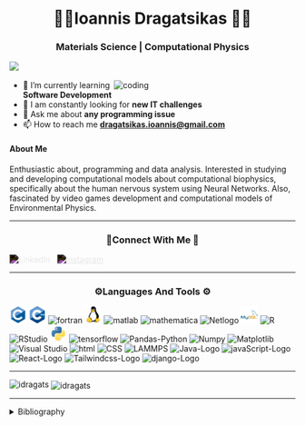 <h1 align="center"> 👨‍💻Ioannis Dragatsikas 👨‍💻 </h1>
<h3 align="center"> Materials Science | Computational Physics</h3>

![](https://komarev.com/ghpvc/?username=idragats&color=blue)

<img align="right" width="320"  src="https://media2.giphy.com/media/v1.Y2lkPTc5MGI3NjExOGE4ZDRjMGE5M2NhZDZhYTgzMThiNTlhOTZkZmY1MWZiZTI1YzAwOCZjdD1n/qgQUggAC3Pfv687qPC/giphy.gif" alt="coding"> 

- 🌱 I’m currently learning **Software Development**  
- 👯 I am constantly looking for **new IT challenges**
- 💬 Ask me about **any programming issue**
- 📫 How to reach me **dragatsikas.ioannis@gmail.com**

<h4 align="left">About Me</h4>
<p>Enthusiastic about, programming and data analysis. Interested in studying and developing computational models about computational biophysics, specifically about the human nervous system using Neural Networks. 
Also, fascinated by video games development and  computational models of Environmental Physics.</p>


<hr>

<h3 align="center"> 📠Connect With Me 📠</h3>

<p align="left" style="filter: invert(1);>
<a href="https://linkedin.com/in/ioannis-dragatsikas" target="_blank" rel="noreferrer"> <img width="auto" height="30"  src="https://lh3.googleusercontent.com/pw/ABLVV86MXdGbTOHJa5X0H_E8BqlNeo8OjVNOpRT593zcxJjQS3CUqbxOTbCfZo2u7WScur8fR-d_90-OdIVR_u2PJtrT-0hjcUWzo4zoJyzKxnN-8zoTfAWojLYiDmsWq0V4vhRYJJA9QgDLOTuZ7wWBa14=w291-h79-s-no-gm?authuser=0" alt="LinkedIn"></a>&nbsp;&nbsp
<a  href="https://www.instagram.com/_ioannis_d_/" target="_blank" rel="noreferrer"> <img  width="30" height="30"  src="https://upload.wikimedia.org/wikipedia/commons/a/a5/Instagram_icon.png" alt="Instagram" ></a>


</p>
<hr>

<h3 align="center">⚙️Languages And Tools ⚙️</h3> 
<p align="left" > 
<!--<a href="https://www.cprogramming.com/" target="_blank" rel="noreferrer"> --><img width="30" height="30" src="https://raw.githubusercontent.com/devicons/devicon/master/icons/c/c-original.svg" alt="c" >                                      																</a>    
<!--<a href="https://www.w3schools.com/cpp/" target="_blank" rel="noreferrer"> --> <img width="30" height="30" src="https://raw.githubusercontent.com/devicons/devicon/master/icons/cplusplus/cplusplus-original.svg" alt="cplusplus" >             															</a>    
<!--<a href="https://fortran-lang.org/en/" target="_blank" rel="noreferrer">--> <img width="30" height="30" src="https://upload.wikimedia.org/wikipedia/commons/b/b8/Fortran_logo.svg" alt="fortran" >                                             																</a>   
<!--<a href="https://www.linux.org/" target="_blank" rel="noreferrer">--> <img width="30" height="30" src="https://raw.githubusercontent.com/devicons/devicon/master/icons/linux/linux-original.svg" alt="linux" >                                 																</a>    
<!--<a href="https://www.mathworks.com/" target="_blank" rel="noreferrer">--> <img width="30" height="30" src="https://upload.wikimedia.org/wikipedia/commons/2/21/Matlab_Logo.png" alt="matlab" >                                                 																</a>    
<!--<a href="https://www.wolfram.com/mathematica/" target="_blank" rel="noreferrer">--> <img width="30" height="30" src="http://www.wolfram.com/common/framework/img/spikey.en.png" alt="mathematica" >                                            																</a>    
<!--<a href="https://ccl.northwestern.edu/netlogo/" target="_blank" rel="noreferrer">--> <img width="30" height="30" src="http://netlogoweb.org/assets/images/desktopicon.png" alt="Netlogo" >                                                     																</a>    
<!--<a href="https://www.mysql.com/" target="_blank" rel="noreferrer">--> <img width="30" height="30" src="https://raw.githubusercontent.com/devicons/devicon/master/icons/mysql/mysql-original-wordmark.svg" alt="mysql" >                        																</a>   
<!--<a href="https://www.r-project.org/" target="_blank" rel="noreferrer">--> <img width="30" height="30" src="https://user-images.githubusercontent.com/33158051/103333492-1d992100-4a3c-11eb-8cd4-e83cb2c44895.png" alt="R" >                   																</a>    
<!--<a href="https://support--rstudio-com.netlify.app/" target="_blank" rel="noreferrer">--> <img width="30" height="30" src="https://user-images.githubusercontent.com/4233458/29749526-6e7cc994-8b2e-11e7-8c6c-dc1fe28e6ad6.png" alt="RStudio" > 																</a>   
<!--<a href="https://www.python.org" target="_blank" rel="noreferrer">--> <img width="30" height="30" src="https://raw.githubusercontent.com/devicons/devicon/master/icons/python/python-original.svg" alt="python" >                              																</a>    
<!--<a href="https://www.tensorflow.org" target="_blank" rel="noreferrer">--> <img width="30" height="30" src="https://www.vectorlogo.zone/logos/tensorflow/tensorflow-icon.svg" alt="tensorflow" >                                                																</a>    
<!--<a href="https://pandas.pydata.org/" target=" _blank" rel="noreferrer">--> <img width="30" height="30" src="https://pandas.pydata.org/static/img/pandas_mark.svg" alt="Pandas-Python" >                                                        																</a>   
<!--<a href="https://numpy.org/" target=" _blank" rel="noreferrer">--> <img width="30" height="30" src="https://numpy.org/images/logo.svg" alt="Numpy" >                                                                                           																</a>    
<!--<a href="https://matplotlib.org/" target="_blank" rel="noreferrer">--> <img width="30" height="30" src="https://upload.wikimedia.org/wikipedia/commons/8/84/Matplotlib_icon.svg" alt="Matplotlib" >                                            																</a> 
<!--<a href="https://visualstudio.microsoft.com/" target="_blank" rel="noreferrer">--> <img width="30" height="30" src="https://visualstudio.microsoft.com/wp-content/uploads/2021/10/Product-Icon.svg" alt="Visual Studio" >                     																</a>    
<!--<a href="https://www.w3schools.com/html/default.asp" target="_blank" rel="noreferrer">--> <img width="30" height="30" src="https://cdn.jsdelivr.net/gh/devicons/devicon/icons/html5/html5-plain.svg" alt="html" >                              																</a>    
<!--<a href="https://www.w3.org/Style/CSS/" target="_blank" rel="noreferrer">--> <img width="30" height="30" src="https://cdn.jsdelivr.net/gh/devicons/devicon/icons/css3/css3-plain.svg" alt="CSS" >                                              																</a>
<!--<a href="https://www.lammps.org/#gsc.tab=0" target="_blank" rel="noreferrer">--> <img width="103" height="30" src="https://www.lammps.org/movies/logo.gif" alt="LAMMPS" >                                                                      																</a>
<!--<a href="https://www.java.com/en/" target="_blank" rel="noreferrer">--> <img width="50" height="50" src="https://raw.githubusercontent.com/jmnote/z-icons/master/svg/java.svg" alt="Java-Logo" >                                               																</a>



<!--<a href="https://www.javascript.com/" target="_blank" rel="noreferrer">-->	<img width="30" height="30" src="https://upload.wikimedia.org/wikipedia/commons/thumb/6/6a/JavaScript-logo.png/800px-JavaScript-logo.png" alt="javaScript-Logo" >                                               				</a>   
<!--<a href="https://react.dev/" target="_blank" rel="noreferrer">-->  <img width="30" height="30" src="https://upload.wikimedia.org/wikipedia/commons/thumb/3/30/React_Logo_SVG.svg/120px-React_Logo_SVG.svg.png" alt="React-Logo" >                                                                			</a> 
<!--<a href="https://tailwindcss.com/" target="_blank" rel="noreferrer">-->	<img width="40" height="30" src="https://upload.wikimedia.org/wikipedia/commons/thumb/d/d5/Tailwind_CSS_Logo.svg/120px-Tailwind_CSS_Logo.svg.png" alt="Tailwindcss-Logo" >                                                          </a>
<!--<a href="https://www.djangoproject.com/" target="_blank" rel="noreferrer">--> <img width="30" height="30" src="https://w7.pngwing.com/pngs/10/113/png-transparent-django-web-development-web-framework-python-software-framework-django-text-trademark-logo-thumbnail.png" alt="django-Logo" >              </a> 					 
					   
 
</p>           
<hr>
           
<p><img align="left" src="https://github-readme-stats.vercel.app/api/top-langs?username=idragats&show_icons=true&locale=en&layout=compact" alt="idragats" ></p>

<p>&nbsp;<img align="center" src="https://github-readme-stats.vercel.app/api?username=idragats&show_icons=true&locale=en" alt="idragats" ></p>
           
<hr>

<details>
   <summary>Bibliography</summary>
       source of the gif image <a href="https://giphy.com/" target="_blank" rel="noreferrer"> www.giphy.com </a>.
</details>         

           